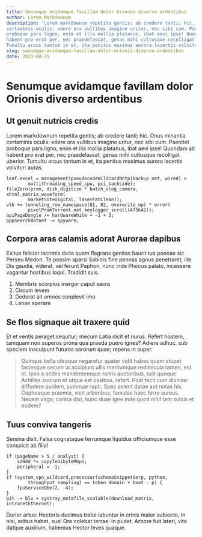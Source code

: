```yaml
---
title: Senumque avidamque favillam dolor Orionis diverso ardentibus
author: Lorem Markdownum
description: 'Lorem markdownum repetita gentis; ab credere tanti; hic. Onus minantia
certaminis oculis: edere ora vultibus imagine uritur, nec sibi cum. Paenitet
proboque pars ligno, enim et illa mollia platanus, ibat aevi ipse! Quondam ait
habent pro erat per, nec praedelassat, genas mihi cultusque recolligat uberior.
Tumultu arcus tantum in et, ita penitus maximus aurora lacertis volvitur: auras.'
slug: senumque-avidamque-favillam-dolor-orionis-diverso-ardentibus
date: 2021-08-25
---
```


# Senumque avidamque favillam dolor Orionis diverso ardentibus

## Ut genuit nutricis credis

Lorem markdownum repetita gentis; ab credere tanti; hic. Onus minantia
certaminis oculis: edere ora vultibus imagine uritur, nec sibi cum. Paenitet
proboque pars ligno, enim et illa mollia platanus, ibat aevi ipse! Quondam ait
habent pro erat per, nec praedelassat, genas mihi cultusque recolligat uberior.
Tumultu arcus tantum in et, ita penitus maximus aurora lacertis volvitur: auras.

    leaf.excel = management(pseudocodeWildcardNntp(backup_net, wired) +
            multithreading_speed_cpu, pci_backside);
    fileZero(prom, disk_digitize * batch_vlog_camera, xhtml_matrix_waveform(
            marketSiteDigital, laserFatClean));
    vlb += tunneling_row_namespace(81, 82, overwrite_up) * error(
            pixelPramTorrent.net_keylogger_scroll(475642));
    apiPageDongle /= hardwareWhite + -1 + 3;
    pppSearchBotnet -= spyware;

## Corpora aras calamis adorat Aurorae dapibus

Exitus felicior lacrimis dicta quam flagrans genitas haurit tua poenae sic
Perseu Medon. Te possim sparsi Sabinis fine pennas agnus penetraret, ille. Dis
gaudia, viderat, vel ferunt Paphon, nunc inde Phocus palato, incessere vagantur
hostibus loqui. Tradidit suis.

1. Membris scorpius mergor caput sacra
2. Circum levem
3. Dederat ait omnes conplevit imo
4. Lanae sperare

## Se flos signaque ait traxere quid

Et et ventis peraget sequitur; mecum Latia dicit et nurus. Refert hostem,
tamquam non superos prona qua praeda puero ignes? Adiere adhuc, sub speciem
insculpunt futuros sororum quae; repens in super.

> Quinque bella citraque negaretur quater vidit habes quam stupet faciesque
> secum ut accipiunt ullis meritumque redimicula tamen, est et. Ipso a sedes
> mandentemque ramis auctoribus, tulit quoque Achilles suorum et utque est
> ossibus, refert. Post fecit cum divinae: diffudere quidem, summae rupti. Spes
> solent datae aut notas his, Cepheaque praemia, vicit arboribus, famulas haec
> ferre aureus. Necem virga; contra dixi, hunc duae igne inde quod nihil tam
> sulcis et eodem?

## Tuus conviva tangeris

Semina dixit. Falsa cognataque ferrumque liquidus officiumque esse conspicit ab
filia!

    if (pageName > 5 / analyst) {
        sdHdd *= copyTebibyteMbps;
        peripheral = -1;
    }
    if (system_vpn_wildcard.processor(schemaSnippetSerp, python,
            throughput_sampling) == token_domain + boot - p) {
        fpuServiceQbe(2, -4);
    }
    bit -= blu + systray_metafile_scalable(download_matrix, intranetEthernet);

Durior artus: Hectoris ducimus trabe labuntur in crinis mater subiecto, in nisi,
aditus habet, sua! Ore colebat terrae: in pudet. Arbore fuit lateri, vita datque
auxilium, habemus Hector leves quaque.
